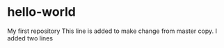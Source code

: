 # hello-world
My first repository
This line is added to make change from master copy.
I added two lines

